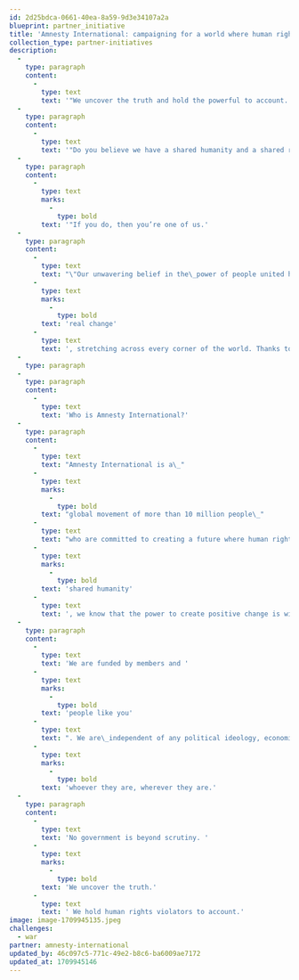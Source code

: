 ```yaml
---
id: 2d25bdca-0661-40ea-8a59-9d3e34107a2a
blueprint: partner_initiative
title: 'Amnesty International: campaigning for a world where human rights are enjoyed by all'
collection_type: partner-initiatives
description:
  -
    type: paragraph
    content:
      -
        type: text
        text: '"We uncover the truth and hold the powerful to account.'
  -
    type: paragraph
    content:
      -
        type: text
        text: '"Do you believe we have a shared humanity and a shared responsibility for what goes on in the world, despite what politicians tell us?'
  -
    type: paragraph
    content:
      -
        type: text
        marks:
          -
            type: bold
        text: '"If you do, then you’re one of us.'
  -
    type: paragraph
    content:
      -
        type: text
        text: "\"Our unwavering belief in the\_power of people united has brought about "
      -
        type: text
        marks:
          -
            type: bold
        text: 'real change'
      -
        type: text
        text: ', stretching across every corner of the world. Thanks to years of support from committed supporters like you, the death penalty is abolished in most countries, dangerous spyware used to target activists has been uncovered and seemingly untouchable tyrants have been made to answer for their crimes"'
  -
    type: paragraph
  -
    type: paragraph
    content:
      -
        type: text
        text: 'Who is Amnesty International?'
  -
    type: paragraph
    content:
      -
        type: text
        text: "Amnesty International is a\_"
      -
        type: text
        marks:
          -
            type: bold
        text: "global movement of more than 10 million people\_"
      -
        type: text
        text: "who are committed to creating a future where human rights are enjoyed by everyone. United by our\_"
      -
        type: text
        marks:
          -
            type: bold
        text: 'shared humanity'
      -
        type: text
        text: ', we know that the power to create positive change is within all of us.'
  -
    type: paragraph
    content:
      -
        type: text
        text: 'We are funded by members and '
      -
        type: text
        marks:
          -
            type: bold
        text: 'people like you'
      -
        type: text
        text: ". We are\_independent of any political ideology, economic interest or religion. We stand with victims of human rights violations "
      -
        type: text
        marks:
          -
            type: bold
        text: 'whoever they are, wherever they are.'
  -
    type: paragraph
    content:
      -
        type: text
        text: 'No government is beyond scrutiny. '
      -
        type: text
        marks:
          -
            type: bold
        text: 'We uncover the truth.'
      -
        type: text
        text: ' We hold human rights violators to account.'
image: image-1709945135.jpeg
challenges:
  - war
partner: amnesty-international
updated_by: 46c097c5-771c-49e2-b8c6-ba6009ae7172
updated_at: 1709945146
---
```

